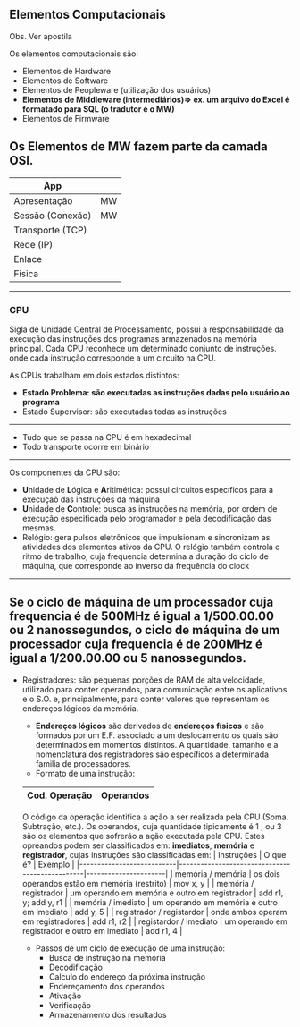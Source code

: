 ## Elementos Computacionais 

Obs. Ver apostila

Os elementos computacionais são:
- Elementos de Hardware
- Elementos de Software
- Elementos de Peopleware (utilização dos usuários)
- **Elementos de Middleware (intermediários)=> ex. um arquivo do Excel é formatado para SQL (o tradutor é o MW)**
- Elementos de Firmware

Os **Elementos de MW** fazem parte da camada OSI.
----

| App              |    |
|------------------|----|
| Apresentação     | MW |
| Sessão (Conexão) | MW |
| Transporte (TCP) |    |
| Rede (IP)        |    |
| Enlace           |    |
| Fisica           |    |

---------------

### CPU
Sigla de Unidade Central de Processamento, possui a responsabilidade da execução das instruções dos programas armazenados na memória principal. Cada CPU reconhece um determinado conjunto de instruções. onde cada instrução corresponde a um circuito na CPU.

As CPUs trabalham em dois estados distintos:
- **Estado Problema: são executadas as instruções dadas pelo usuário ao programa**
- Estado Supervisor: são executadas todas as instruções

------
- Tudo que se passa na CPU é em hexadecimal
- Todo transporte ocorre em binário
------

Os componentes da CPU são:
- **U**nidade de **L**ógica e **A**ritimética: possui circuitos específicos para a execuçaõ das instruções da máquina
- **U**nidade de **C**ontrole: busca as instruções na memória, por ordem de execução especificada pelo programador e pela decodificação das mesmas.
- Relógio: gera pulsos eletrônicos que impulsionam e sincronizam as atividades dos elementos ativos da CPU. O relógio também controla o ritmo de trabalho, cuja frequencia determina a duração do ciclo de máquina, que corresponde ao inverso da frequência do clock
----------
Se o ciclo de máquina de um processador cuja frequencia é de 500MHz é igual a 1/500.00.00 ou 2 nanossegundos, o ciclo de máquina de um processador cuja frequencia é de 200MHz é igual a 1/200.00.00 ou 5 nanossegundos.
----------
- Registradores: são pequenas porções de RAM de alta velocidade, utilizado para conter operandos, para comunicação entre os aplicativos e o S.O. e, principalmente, para conter valores que representam os endereços lógicos da memória.
  - **Endereços lógicos** são derivados de **endereços físicos** e são formados por um E.F. associado a um deslocamento os quais são determinados em momentos distintos. A quantidade, tamanho e a nomenclatura dos registradores são específicos a determinada familia de processadores.
  - Formato de uma instrução:
  
  | Cod. Operação | Operandos |
  |---------------|-----------|
  
  O código da operação identifica a ação a ser realizada pela CPU (Soma, Subtração, etc.). Os operandos, cuja quantidade tipicamente é 1 , ou 3 são os elementos que sofrerão a ação executada pela CPU. 
  Estes opreandos podem ser classificados em: **imediatos**, **memória** e **registrador**, cujas instruções são classificadas em:
    | Instruções                | O que é?                                       | Exemplo              |
    |---------------------------|------------------------------------------------|----------------------|
    | memória / memória         | os dois operandos estão em memória (restrito)  | mov x, y             |
    | memória / registrador     | um operando em memória e outro em registrador  | add r1, y; add y, r1 |
    | memória / imediato        | um operando em memória e outro em imediato     | add y, 5             |
    | registrador / registardor | onde ambos operam em registradores             | add r1, r2           |
    | registardor / imediato    | um operando em registrador e outro em imediato | add r1, 4            |
    
    - Passos de um ciclo de execução de uma instrução:
      - Busca de instrução na memória
      - Decodificação
      - Calculo do endereço da próxima instrução
      - Endereçamento dos operandos
      - Ativação
      - Verificação
      - Armazenamento dos resultados
